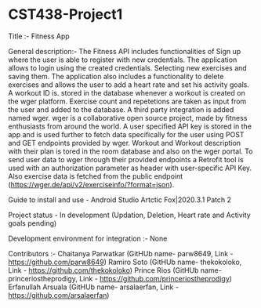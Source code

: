 # CST438-Project1

Title :- Fitness App

General description:-
The Fitness API includes functionalities of Sign up where the user is able to register with new credentials. The application allows to login using the created credentials. 
Selecting new exercises and saving them. The application also includes a functionality to delete exercises and allows the user to add a heart rate and set his activity goals. 
A workout ID is. stored in the database whenever a workout is created on the wger platform. Exercise count and repetetions are taken as input from the user and added to the database.
A third party integration is added named wger. wger is a collaborative open source project, made by fitness enthusiasts from around the world. A user specified API key is stored in the app and is used further to fetch data specifically for the user using POST and GET endpoints provided by wger. Workout and Workout description with their plan is tored in the room database and also on the wger portal. To send user data to wger through their provided endpoints a Retrofit tool is used with an authorization parameter as header with user-specific API Key. Also exercise data is fetched from the public endpoint (https://wger.de/api/v2/exerciseinfo/?format=json). 

Guide to install and use -  Android Studio Artctic Fox|2020.3.1 Patch 2

Project status - In development (Updation, Deletion, Heart rate and Activity goals pending)

Development environment for integration :- None

Contributors :-
Chaitanya Parwatkar (GitHUb name- parw8649, Link - https://github.com/parw8649)
Ramiro Soto (GitHUb name- thekokoloko, Link - https://github.com/thekokoloko)
Prince Rios (GitHUb name- princeriostheprodigy, Link - https://github.com/princeriostheprodigy)
Erfanullah Arsuala (GitHUb name- arsalaerfan, Link - https://github.com/arsalaerfan)

